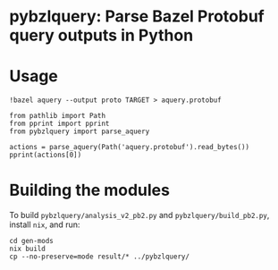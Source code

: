 # pybzlquery: Parse Bazel Protobuf query outputs in Python

# Usage

```
!bazel aquery --output proto TARGET > aquery.protobuf

from pathlib import Path
from pprint import pprint
from pybzlquery import parse_aquery

actions = parse_aquery(Path('aquery.protobuf').read_bytes())
pprint(actions[0])
```

# Building the modules

To build `pybzlquery/analysis_v2_pb2.py` and `pybzlquery/build_pb2.py`, install `nix`, and run:

```
cd gen-mods
nix build
cp --no-preserve=mode result/* ../pybzlquery/
```
